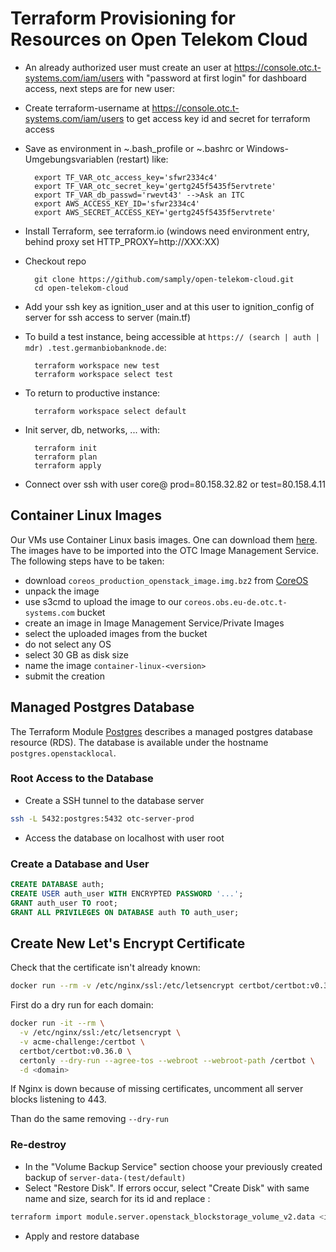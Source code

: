 # Terraform Provisioning for Resources on Open Telekom Cloud

* An already authorized user must create an user at https://console.otc.t-systems.com/iam/users with "password at first login" for dashboard access,
next steps are for new user:


* Create terraform-username at https://console.otc.t-systems.com/iam/users to get access key id and secret for terraform access

* Save as environment in ~\.bash_profile or ~\.bashrc or Windows-Umgebungsvariablen (restart) like:

        export TF_VAR_otc_access_key='sfwr2334c4'
        export TF_VAR_otc_secret_key='gertg245f5435f5ervtrete'
        export TF_VAR_db_passwd='rwevt43' -->Ask an ITC
        export AWS_ACCESS_KEY_ID='sfwr2334c4'
        export AWS_SECRET_ACCESS_KEY='gertg245f5435f5ervtrete'

* Install Terraform, see terraform.io (windows need environment entry, behind proxy set HTTP_PROXY=http://XXX:XX)

* Checkout repo

        git clone https://github.com/samply/open-telekom-cloud.git
        cd open-telekom-cloud

* Add your ssh key as ignition_user and at this user to ignition_config of server for ssh access to server (main.tf)

* To build a test instance, being accessible at `https:// (search | auth | mdr) .test.germanbiobanknode.de`:

        terraform workspace new test
        terraform workspace select test
        
* To return to productive instance:

        terraform workspace select default

* Init server, db, networks, ... with:

        terraform init
        terraform plan
        terraform apply
        
* Connect over ssh with user core@ prod=80.158.32.82 or test=80.158.4.11


## Container Linux Images

Our VMs use Container Linux basis images. One can download them [here][2]. The images have to be imported into the OTC Image Management Service. The following steps have to be taken:

* download `coreos_production_openstack_image.img.bz2` from [CoreOS][2]
* unpack the image
* use s3cmd to upload the image to our `coreos.obs.eu-de.otc.t-systems.com` bucket
* create an image in Image Management Service/Private Images
 * select the uploaded images from the bucket
 * do not select any OS
 * select 30 GB as disk size
 * name the image `container-linux-<version>`
 * submit the creation
 

## Managed Postgres Database

The Terraform Module [Postgres][1] describes a managed postgres database resource (RDS). The database is available under the hostname `postgres.openstacklocal`.

### Root Access to the Database 

* Create a SSH tunnel to the database server

```bash
ssh -L 5432:postgres:5432 otc-server-prod
```

* Access the database on localhost with user root

### Create a Database and User

```sql
CREATE DATABASE auth;
CREATE USER auth_user WITH ENCRYPTED PASSWORD '...';
GRANT auth_user TO root;
GRANT ALL PRIVILEGES ON DATABASE auth TO auth_user;
```

## Create New Let's Encrypt Certificate

Check that the certificate isn't already known:

```bash
docker run --rm -v /etc/nginx/ssl:/etc/letsencrypt certbot/certbot:v0.36.0 certificates
```

First do a dry run for each domain:

```bash
docker run -it --rm \
  -v /etc/nginx/ssl:/etc/letsencrypt \
  -v acme-challenge:/certbot \
  certbot/certbot:v0.36.0 \
  certonly --dry-run --agree-tos --webroot --webroot-path /certbot \
  -d <domain>
```

If Nginx is down because of missing certificates, uncomment all server blocks listening to 443.

Than do the same removing `--dry-run`

### Re-destroy

* In the "Volume Backup Service" section choose your previously created backup of `server-data-(test/default)`
* Select "Restore Disk". 
If errors occur, select "Create Disk" with same name and size, search for its id and replace <id>:
```bash
terraform import module.server.openstack_blockstorage_volume_v2.data <id>
```
* Apply and restore database

[1]: <https://github.com/samply/open-telekom-cloud/tree/master/modules/postgres>
[2]: <https://coreos.com/releases/>
